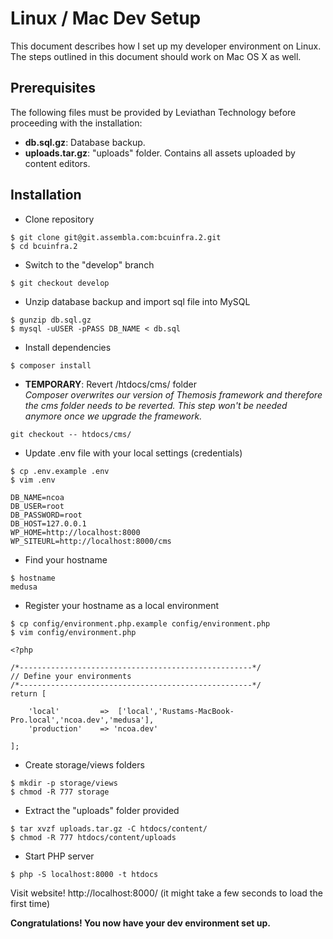 # Linux / Mac Dev Setup

This document describes how I set up my developer environment on Linux. The steps outlined in this document should work on Mac OS X as well.

## Prerequisites

The following files must be provided by Leviathan Technology before proceeding with the installation:

* **db.sql.gz**: Database backup.
* **uploads.tar.gz**: "uploads" folder. Contains all assets uploaded by content editors. 

## Installation

* Clone repository   
```
$ git clone git@git.assembla.com:bcuinfra.2.git
$ cd bcuinfra.2
```

* Switch to the "develop" branch   
```
$ git checkout develop
```

* Unzip database backup and import sql file into MySQL    
```
$ gunzip db.sql.gz
$ mysql -uUSER -pPASS DB_NAME < db.sql
```

* Install dependencies   
```
$ composer install
```

* **TEMPORARY**: Revert /htdocs/cms/ folder   
_Composer overwrites our version of Themosis framework and therefore the cms folder needs to be reverted. This step won't be needed anymore once we upgrade the framework._
```
git checkout -- htdocs/cms/
```

* Update .env file with your local settings (credentials)
```
$ cp .env.example .env
$ vim .env

DB_NAME=ncoa
DB_USER=root
DB_PASSWORD=root
DB_HOST=127.0.0.1
WP_HOME=http://localhost:8000
WP_SITEURL=http://localhost:8000/cms
```

* Find your hostname   
```
$ hostname
medusa
```

* Register your hostname as a local environment
```
$ cp config/environment.php.example config/environment.php
$ vim config/environment.php

<?php

/*----------------------------------------------------*/
// Define your environments
/*----------------------------------------------------*/
return [

    'local'         =>  ['local','Rustams-MacBook-Pro.local','ncoa.dev','medusa'],
    'production'    => 'ncoa.dev'

];
```

* Create storage/views folders   
```
$ mkdir -p storage/views
$ chmod -R 777 storage
```

* Extract the "uploads" folder provided
```
$ tar xvzf uploads.tar.gz -C htdocs/content/
$ chmod -R 777 htdocs/content/uploads
```

* Start PHP server
```
$ php -S localhost:8000 -t htdocs
```

Visit website! http://localhost:8000/ (it might take a few seconds to load the first time)

**Congratulations! You now have your dev environment set up.**